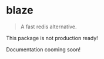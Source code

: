# blaze

> A fast redis alternative.

This package is not production ready!

Documentation cooming soon!
